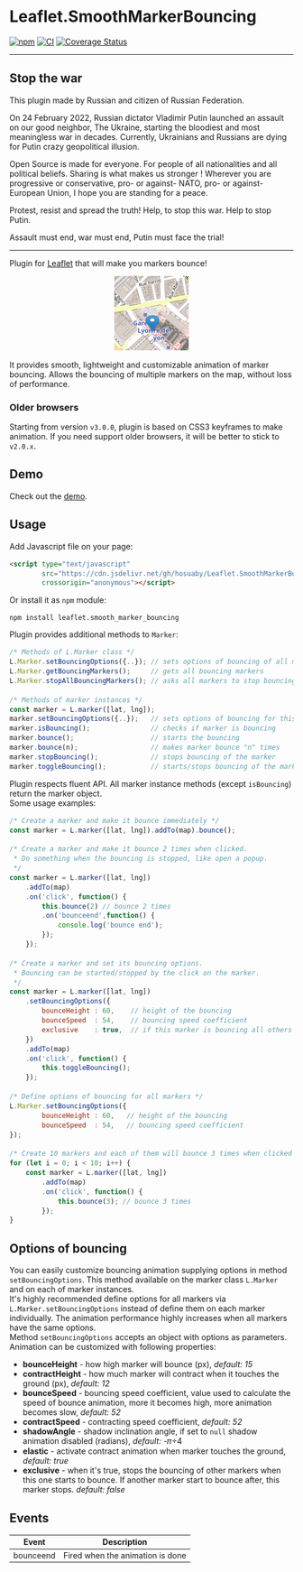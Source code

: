 # Leaflet.SmoothMarkerBouncing 

[![npm](https://img.shields.io/npm/v/leaflet.smooth_marker_bouncing.svg)](http://npm.im/leaflet.smooth_marker_bouncing) 
[![CI](https://github.com/hosuaby/Leaflet.SmoothMarkerBouncing/actions/workflows/ci.yml/badge.svg?branch=master)](https://github.com/hosuaby/Leaflet.SmoothMarkerBouncing/actions/workflows/ci.yml)
[![Coverage Status](https://coveralls.io/repos/github/hosuaby/Leaflet.SmoothMarkerBouncing/badge.svg?branch=master)](https://coveralls.io/github/hosuaby/Leaflet.SmoothMarkerBouncing?branch=master)

<hr />

## Stop the war

This plugin made by Russian and citizen of Russian Federation. 

On 24 February 2022, Russian dictator Vladimir Putin launched an assault on our good neighbor, The Ukraine, starting the bloodiest and most meaningless war in decades. Currently, Ukrainians and Russians are dying for Putin crazy geopolitical illusion.

Open Source is made for everyone. For people of all nationalities and all political beliefs. Sharing is what makes us stronger ! Wherever you are progressive or conservative, pro- or against- NATO, pro- or against- European Union, I hope you are standing for a peace.

Protest, resist and spread the truth! Help, to stop this war. Help to stop Putin.

Assault must end, war must end, Putin must face the trial!

<hr />


Plugin for [Leaflet](http://leafletjs.com/) that will make you markers bounce!

<p align="center">
    <img src="./doc/bouncing_marker.gif"/>
</p>

It provides smooth, lightweight and customizable animation of marker bouncing.
Allows the bouncing of multiple markers on the map, without loss of performance.

### Older browsers

Starting from version `v3.0.0`, plugin is based on CSS3 keyframes to make animation. If you need support older browsers,
it will be better to stick to `v2.0.x`.

## Demo

Check out the [demo](http://hosuaby.github.io/Leaflet.SmoothMarkerBouncing/).

## Usage

Add Javascript file on your page:

```html
<script type="text/javascript"
        src="https://cdn.jsdelivr.net/gh/hosuaby/Leaflet.SmoothMarkerBouncing@v3.0.1/dist/bundle.js"
        crossorigin="anonymous"></script>
```

Or install it as `npm` module:

```shell script
npm install leaflet.smooth_marker_bouncing
```

Plugin provides additional methods to `Marker`:

```javascript
/* Methods of L.Marker class */
L.Marker.setBouncingOptions({..}); // sets options of bouncing of all markers
L.Marker.getBouncingMarkers();     // gets all bouncing markers
L.Marker.stopAllBouncingMarkers(); // asks all markers to stop bouncing

/* Methods of marker instances */
const marker = L.marker([lat, lng]);
marker.setBouncingOptions({..});   // sets options of bouncing for this marker
marker.isBouncing();               // checks if marker is bouncing
marker.bounce();                   // starts the bouncing
marker.bounce(n);                  // makes marker bounce "n" times
marker.stopBouncing();             // stops bouncing of the marker
marker.toggleBouncing();           // starts/stops bouncing of the marker
```

Plugin respects fluent API. All marker instance methods (except `isBouncing`) return the marker object.  
Some usage examples:

```javascript
/* Create a marker and make it bounce immediately */
const marker = L.marker([lat, lng]).addTo(map).bounce();

/* Create a marker and make it bounce 2 times when clicked.
 * Do something when the bouncing is stopped, like open a popup.
 */
const marker = L.marker([lat, lng])
    .addTo(map)
    .on('click', function() {
        this.bounce(2) // bounce 2 times
        .on('bounceend',function() {
            console.log('bounce end');
        }); 
    });

/* Create a marker and set its bouncing options.
 * Bouncing can be started/stopped by the click on the marker.
 */
const marker = L.marker([lat, lng])
    .setBouncingOptions({
        bounceHeight : 60,    // height of the bouncing
        bounceSpeed  : 54,    // bouncing speed coefficient
        exclusive    : true,  // if this marker is bouncing all others must stop
    })
    .addTo(map)
    .on('click', function() {
        this.toggleBouncing();
    });

/* Define options of bouncing for all markers */
L.Marker.setBouncingOptions({
        bounceHeight : 60,   // height of the bouncing
        bounceSpeed  : 54,   // bouncing speed coefficient
});

/* Create 10 markers and each of them will bounce 3 times when clicked */
for (let i = 0; i < 10; i++) {
    const marker = L.marker([lat, lng])
        .addTo(map)
        .on('click', function() {
            this.bounce(3); // bounce 3 times
        });
}
```

## Options of bouncing

You can easily customize bouncing animation supplying options in method `setBouncingOptions`.
This method available on the marker class `L.Marker` and on each of marker instances.  
It's highly recommended define options for all markers via `L.Marker.setBouncingOptions` instead of define them on each 
marker individually.
The animation performance highly increases when all markers have the same options.  
Method `setBouncingOptions` accepts an object with options as parameters.
Animation can be customized with following properties:

- **bounceHeight** - how high marker will bounce (px), *default: 15*
- **contractHeight** - how much marker will contract when it touches the ground (px), *default: 12*
- **bounceSpeed** - bouncing speed coefficient, value used to calculate the speed of bounce animation,
more it becomes high, more animation becomes slow, *default: 52*
- **contractSpeed** - contracting speed coefficient, *default: 52*
- **shadowAngle** - shadow inclination angle, if set to `null` shadow animation disabled (radians), *default:* -𝜋÷4
- **elastic** - activate contract animation when marker touches the ground, *default: true*
- **exclusive** - when it's true, stops the bouncing of other markers when this one starts to bounce.
If another marker start to bounce after, this marker stops. *default: false*

## Events
|Event|Description|
|---|---|
|bounceend|Fired when the animation is done|
